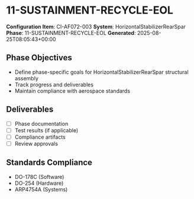 # 11-SUSTAINMENT-RECYCLE-EOL

**Configuration Item**: CI-AF072-003
**System**: HorizontalStabilizerRearSpar
**Phase**: 11-SUSTAINMENT-RECYCLE-EOL
**Generated**: 2025-08-25T08:05:43+00:00

## Phase Objectives
- Define phase-specific goals for HorizontalStabilizerRearSpar structural assembly
- Track progress and deliverables
- Maintain compliance with aerospace standards

## Deliverables
- [ ] Phase documentation
- [ ] Test results (if applicable)
- [ ] Compliance artifacts
- [ ] Review approvals

## Standards Compliance
- DO-178C (Software)
- DO-254 (Hardware)
- ARP4754A (Systems)

